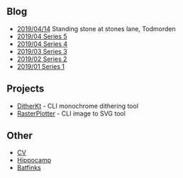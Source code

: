 ## Blog

* [2019/04/14](./blog/14042019/index.md) Standing stone at stones lane, Todmorden
* [2019/04 Series 5](./blog/series5/series5.md)
* [2019/04 Series 4](./blog/series4/series4.md)
* [2019/03 Series 3](./blog/series3/series3.md)
* [2019/02 Series 2](./blog/series2/series2.md)
* [2019/01 Series 1](./blog/series1/series1.md)

## Projects

* [DitherKt](https://github.com/fiskurgit/DitherKt) - CLI monochrome dithering tool
* [RasterPlotter](https://github.com/fiskurgit/RasterPlotter) - CLI image to SVG tool

## Other

* [CV](cv.html)
* [Hippocamp](./archive/hippocamp.md)
* [Batfinks](./archive/batfinks.md)
